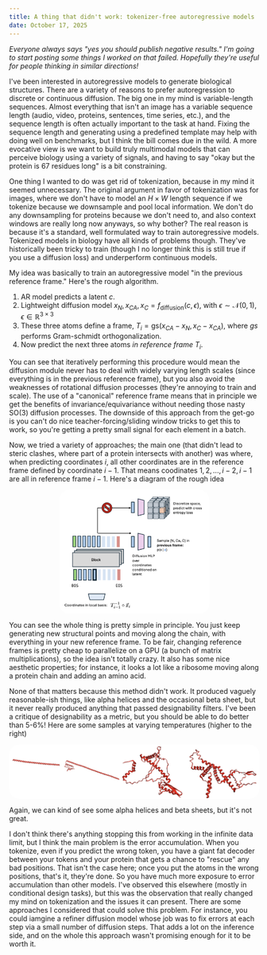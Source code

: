 ```yaml
---
title: A thing that didn't work: tokenizer-free autoregressive models 
date: October 17, 2025
---
```


_Everyone always says "yes you should publish negative results." I'm going to start posting some things I worked on that failed. Hopefully they're useful for people thinking in similar directions!_

I've been interested in autoregressive models to generate biological structures. There are a variety of reasons to prefer autoregression to discrete or continuous diffusion. The big one in my mind is variable-length sequences. Almost everything that isn't an image has a variable sequence length (audio, video, proteins, sentences, time series, etc.), and the sequence length is often actually important to the task at hand. Fixing the sequence length and generating using a predefined template may help with doing well on benchmarks, but I think the bill comes due in the wild. A more evocative view is we want to build truly multimodal models that can perceive biology using a variety of signals, and having to say "okay but the protein is 67 residues long" is a bit constraining. 

One thing I wanted to do was get rid of tokenization, because in my mind it seemed unnecessary. The original argument in favor of tokenization was for images, where we don't have to model an $H\times W$ length sequence if we tokenize because we downsample and pool local information. We don't do any downsampling for proteins because we don't need to, and also context windows are really long now anyways, so why bother? The real reason is because it's a standard, well formulated way to train autoregressive models. Tokenized models in biology have all kinds of problems though. They've historically been tricky to train (though I no longer think this is still true if you use a diffusion loss) and underperform continuous models. 

My idea was basically to train an autoregressive model "in the previous reference frame." Here's the rough algorithm.

1. AR model predicts a latent $c$.
2. Lightweight diffusion model $x_N, x_{CA}, x_C = f_\text{diffusion}(c, \epsilon)$, with $\epsilon\sim\mathcal{N}(0, 1), \epsilon\in\mathbb{R}^{3\times 3}$
3. These three atoms define a frame, $T_i = \text{gs}(x_{CA} - x_N, x_C - x_{CA})$, where $gs$ performs Gram-schmidt orthogonalization.
4. Now predict the next three atoms _in reference frame $T_i$_. 

You can see that iteratively performing this procedure would mean the diffusion module never has to deal with widely varying length scales (since everything is in the previous reference frame), but you also avoid the weaknesses of rotational diffusion processes (they're annoying to train and scale). The use of a "canonical" reference frame means that in principle we get the benefits of invariance/equivariance without needing those nasty SO(3) diffusion processes. The downside of this approach from the get-go is you can't do nice teacher-forcing/sliding window tricks to get this to work, so you're getting a pretty small signal for each element in a batch. 

Now, we tried a variety of approaches; the main one (that didn't lead to steric clashes, where part of a protein intersects with another) was where, when predicting coordinates $i$, all other coordinates are in the reference frame defined by coordinate $i-1$. That means coodinates $1, 2, ..., i-2, i-1$ are all in reference frame $i-1$. Here's a diagram of the rough idea

<div style="display: flex; justify-content: center; gap: 1rem;">
  <img src="posts/images/j2_diagram.png" alt="J2, a bird that never spread its wings :(" style="width: 60%; border-radius: 20px;">
</div>

You can see the whole thing is pretty simple in principle. You just keep generating new structural points and moving along the chain, with everything in your new reference frame. To be fair, changing reference frames is pretty cheap to parallelize on a GPU (a bunch of matrix multiplications), so the idea isn't totally crazy. It also has some nice aesthetic properties; for instance, it looks a lot like a ribosome moving along a protein chain and adding an amino acid.

None of that matters because this method didn't work. It produced vaguely reasonable-ish things, like alpha helices and the occasional beta sheet, but it never really produced anything that passed designability filters. I've been a critique of designability as a metric, but you should be able to do better than 5-6%! Here are some samples at varying temperatures (higher to the right)

<div style="display: flex; justify-content: center; gap: 1rem;">
  <img src="posts/images/j2_samples.png" alt="From alpha helices to slightly trashier alpha helices." style="width: 100%; border-radius: 20px;">
</div>

Again, we can kind of see some alpha helices and beta sheets, but it's not great. 

I don't think there's anything stopping this from working in the infinite data limit, but I think the main problem is the error accumulation. When you tokenize, even if you predict the wrong token, you have a giant fat decoder between your tokens and your protein that gets a chance to "rescue" any bad positions. That isn't the case here; once you put the atoms in the wrong positions, that's it, they're done. So you have much more exposure to error accumulation than other models. I've observed this elsewhere (mostly in conditional design tasks), but this was the observation that really changed my mind on tokenization and the issues it can present. There are some approaches I considered that could solve this problem. For instance, you could iamgine a refiner diffusion model whose job was to fix errors at each step via a small number of diffusion steps. That adds a lot on the inference side, and on the whole this approach wasn't promising enough for it to be worth it. 

